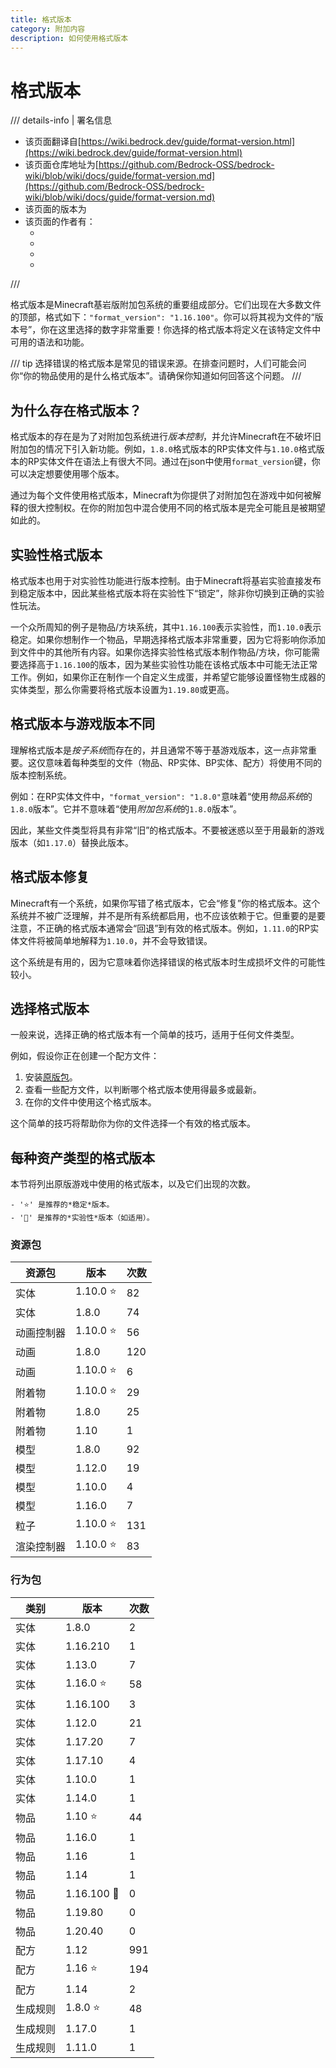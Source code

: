 ```yaml
---
title: 格式版本
category: 附加内容
description: 如何使用格式版本
---
```


# 格式版本

/// details-info | 署名信息
- 该页面翻译自[https://wiki.bedrock.dev/guide/format-version.html](https://wiki.bedrock.dev/guide/format-version.html)
- 该页面仓库地址为[https://github.com/Bedrock-OSS/bedrock-wiki/blob/wiki/docs/guide/format-version.md](https://github.com/Bedrock-OSS/bedrock-wiki/blob/wiki/docs/guide/format-version.md)
- 该页面的版本为<!-- md:samp Bedrock-OSS/bedrock-wiki@a8f9908938d012a976ac9ee3b2b5b11095fd7570 -->
- 该页面的作者有：
    - <!-- md:samp @SirLich -->
    - <!-- md:samp @SmokeyStack -->
    - <!-- md:samp @ThomasOrs -->
    - <!-- md:samp @Xterionix -->
///

格式版本是Minecraft基岩版附加包系统的重要组成部分。它们出现在大多数文件的顶部，格式如下：`"format_version": "1.16.100"`。你可以将其视为文件的“版本号”，你在这里选择的数字非常重要！你选择的格式版本将定义在该特定文件中可用的语法和功能。

/// tip
选择错误的格式版本是常见的错误来源。在排查问题时，人们可能会问你“你的物品使用的是什么格式版本”。请确保你知道如何回答这个问题。
///

## 为什么存在格式版本？

格式版本的存在是为了对附加包系统进行*版本控制*，并允许Minecraft在不破坏旧附加包的情况下引入新功能。例如，`1.8.0`格式版本的RP实体文件与`1.10.0`格式版本的RP实体文件在语法上有很大不同。通过在json中使用`format_version`键，你可以决定想要使用哪个版本。

通过为每个文件使用格式版本，Minecraft为你提供了对附加包在游戏中如何被解释的很大控制权。在你的附加包中混合使用不同的格式版本是完全可能且是被期望如此的。

## 实验性格式版本

格式版本也用于对实验性功能进行版本控制。由于Minecraft将基岩实验直接发布到稳定版本中，因此某些格式版本将在实验性下“锁定”，除非你切换到正确的实验性玩法。

一个众所周知的例子是物品/方块系统，其中`1.16.100`表示实验性，而`1.10.0`表示稳定。如果你想制作一个物品，早期选择格式版本非常重要，因为它将影响你添加到文件中的其他所有内容。如果你选择实验性格式版本制作物品/方块，你可能需要选择高于`1.16.100`的版本，因为某些实验性功能在该格式版本中可能无法正常工作。例如，如果你正在制作一个自定义生成蛋，并希望它能够设置怪物生成器的实体类型，那么你需要将格式版本设置为`1.19.80`或更高。

## 格式版本与游戏版本不同

理解格式版本是*按子系统*而存在的，并且通常不等于基游戏版本，这一点非常重要。这仅意味着每种类型的文件（物品、RP实体、BP实体、配方）将使用不同的版本控制系统。

例如：在RP实体文件中，`"format_version": "1.8.0"`意味着“使用*物品系统*的`1.8.0`版本”。它并不意味着“使用*附加包系统*的`1.8.0`版本”。

因此，某些文件类型将具有非常“旧”的格式版本。不要被迷惑以至于用最新的游戏版本（如`1.17.0`）替换此版本。

## 格式版本修复

Minecraft有一个系统，如果你写错了格式版本，它会“修复”你的格式版本。这个系统并不被广泛理解，并不是所有系统都启用，也不应该依赖于它。但重要的是要注意，不正确的格式版本通常会“回退”到有效的格式版本。例如，`1.11.0`的RP实体文件将被简单地解释为`1.10.0`，并不会导致错误。

这个系统是有用的，因为它意味着你选择错误的格式版本时生成损坏文件的可能性较小。

## 选择格式版本

一般来说，选择正确的格式版本有一个简单的技巧，适用于任何文件类型。

例如，假设你正在创建一个配方文件：

 1) 安装[原版包](../guide/download-packs.md)。
 2) 查看一些配方文件，以判断哪个格式版本使用得最多或最新。
 3) 在你的文件中使用这个格式版本。

这个简单的技巧将帮助你为你的文件选择一个有效的格式版本。

## 每种资产类型的格式版本

本节将列出原版游戏中使用的格式版本，以及它们出现的次数。

    - '⭐' 是推荐的*稳定*版本。
    - '🚀' 是推荐的*实验性*版本（如适用）。

### 资源包

| 资源包               | 版本     | 次数 |
|----------------------|----------|-------|
| 实体                 | 1.10.0 ⭐ | 82    |
| 实体                 | 1.8.0    | 74    |
| 动画控制器           | 1.10.0 ⭐ | 56    |
| 动画                 | 1.8.0    | 120   |
| 动画                 | 1.10.0 ⭐ | 6     |
| 附着物               | 1.10.0 ⭐ | 29    |
| 附着物               | 1.8.0    | 25    |
| 附着物               | 1.10     | 1     |
| 模型                 | 1.8.0    | 92    |
| 模型                 | 1.12.0   | 19    |
| 模型                 | 1.10.0   | 4     |
| 模型                 | 1.16.0   | 7     |
| 粒子                 | 1.10.0 ⭐ | 131   |
| 渲染控制器           | 1.10.0 ⭐ | 83    |

### 行为包

| 类别        | 版本       | 次数 |
|-------------|-------------|-------|
| 实体        | 1.8.0       | 2     |
| 实体        | 1.16.210    | 1     |
| 实体        | 1.13.0      | 7     |
| 实体        | 1.16.0 ⭐    | 58    |
| 实体        | 1.16.100    | 3     |
| 实体        | 1.12.0      | 21    |
| 实体        | 1.17.20     | 7     |
| 实体        | 1.17.10     | 4     |
| 实体        | 1.10.0      | 1     |
| 实体        | 1.14.0      | 1     |
| 物品        | 1.10 ⭐      | 44    |
| 物品        | 1.16.0      | 1     |
| 物品        | 1.16        | 1     |
| 物品        | 1.14        | 1     |
| 物品        | 1.16.100 🚀 | 0     |
| 物品        | 1.19.80     | 0     |
| 物品        | 1.20.40     | 0     |
| 配方        | 1.12        | 991   |
| 配方        | 1.16 ⭐      | 194   |
| 配方        | 1.14        | 2     |
| 生成规则    | 1.8.0 ⭐     | 48    |
| 生成规则    | 1.17.0      | 1     |
| 生成规则    | 1.11.0      | 1     |
